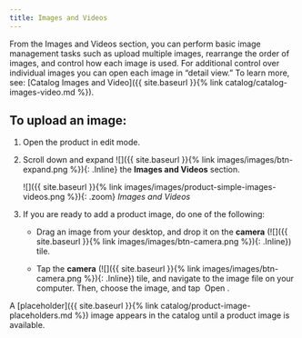 ```yaml
---
title: Images and Videos
---
```


From the Images and Videos section, you can perform basic image management tasks such as upload multiple images, rearrange the order of images, and control how each image is used. For additional control over individual images you can open each image in “detail view.” To learn more, see: [Catalog Images and Video]({{ site.baseurl }}{% link catalog/catalog-images-video.md %}).

## To upload an image:

1. Open the product in edit mode.

1. Scroll down and expand ![]({{ site.baseurl }}{% link images/images/btn-expand.png %}){: .Inline} the **Images and Videos** section.

    ![]({{ site.baseurl }}{% link images/images/product-simple-images-videos.png %}){: .zoom}
    *Images and Videos*

1. If you are ready to add a product image, do one of the following:

    * Drag an image from your desktop, and drop it on the **camera** (![]({{ site.baseurl }}{% link images/images/btn-camera.png %}){: .Inline}) tile.

    * Tap the **camera** (![]({{ site.baseurl }}{% link images/images/btn-camera.png %}){: .Inline}) tile, and navigate to the image file on your computer. Then, choose the image, and tap <span class="btn"> Open </span>.

A [placeholder]({{ site.baseurl }}{% link catalog/product-image-placeholders.md %}) image appears in the catalog until a product image is available.
